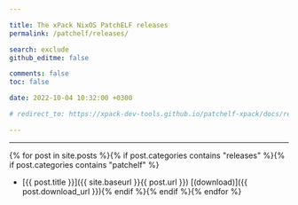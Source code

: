 ```yaml
---

title: The xPack NixOS PatchELF releases
permalink: /patchelf/releases/

search: exclude
github_editme: false

comments: false
toc: false

date: 2022-10-04 10:32:00 +0300

# redirect_to: https://xpack-dev-tools.github.io/patchelf-xpack/docs/releases/

---
```


___
{% for post in site.posts %}{% if post.categories contains "releases" %}{% if post.categories contains "patchelf" %}
* [{{ post.title }}]({{ site.baseurl }}{{ post.url }}) [(download)]({{ post.download_url }}){% endif %}{% endif %}{% endfor %}
